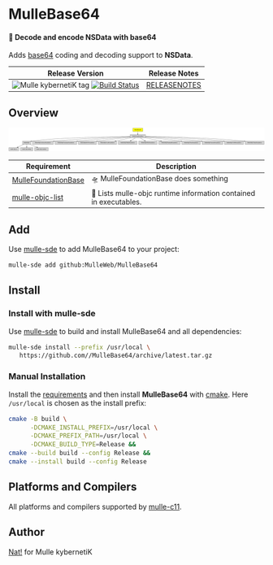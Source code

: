 # MulleBase64

#### 💬 Decode and encode NSData with base64


Adds [base64](https://en.wikipedia.org/wiki/Base64) coding and decoding support
to **NSData**.

| Release Version                                       | Release Notes
|-------------------------------------------------------|--------------
| ![Mulle kybernetiK tag](https://img.shields.io/github/tag//MulleBase64.svg?branch=release) [![Build Status](https://github.com//MulleBase64/workflows/CI/badge.svg?branch=release)](//github.com//MulleBase64/actions)| [RELEASENOTES](RELEASENOTES.md) |








## Overview
![Overview](overview.dot.svg)

| Requirement                                  | Description
|----------------------------------------------|-----------------------
| [MulleFoundationBase](https://github.com/MulleFoundation/MulleFoundationBase)             | 🛸 MulleFoundationBase does something
| [mulle-objc-list](https://github.com/mulle-objc/mulle-objc-list)             | 📒 Lists mulle-objc runtime information contained in executables.


## Add

Use [mulle-sde](//github.com/mulle-sde) to add MulleBase64 to your project:

``` sh
mulle-sde add github:MulleWeb/MulleBase64
```

## Install

### Install with mulle-sde

Use [mulle-sde](//github.com/mulle-sde) to build and install MulleBase64 and all dependencies:

``` sh
mulle-sde install --prefix /usr/local \
   https://github.com//MulleBase64/archive/latest.tar.gz
```

### Manual Installation

Install the [requirements](#Overview) and then install
**MulleBase64**
with [cmake](https://cmake.org). Here `/usr/local` is chosen as the install
prefix:

``` sh
cmake -B build \
      -DCMAKE_INSTALL_PREFIX=/usr/local \
      -DCMAKE_PREFIX_PATH=/usr/local \
      -DCMAKE_BUILD_TYPE=Release &&
cmake --build build --config Release &&
cmake --install build --config Release
```

## Platforms and Compilers

All platforms and compilers supported by
[mulle-c11](//github.com/mulle-c/mulle-c11).


## Author

[Nat!](https://mulle-kybernetik.com/weblog) for Mulle kybernetiK

